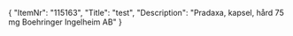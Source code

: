 {
  "ItemNr": "115163",
  "Title": "test",
  "Description": "Pradaxa, kapsel, hård 75 mg Boehringer Ingelheim AB"
}